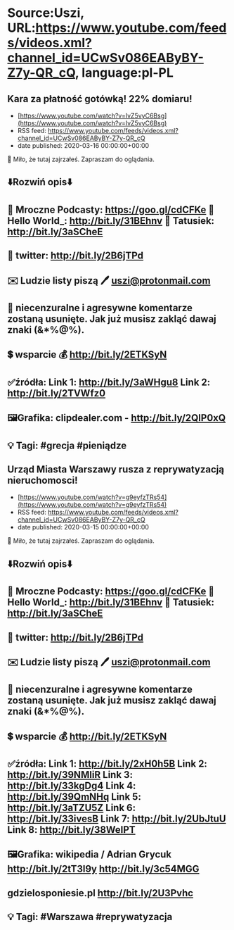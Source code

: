 # Source:Uszi, URL:https://www.youtube.com/feeds/videos.xml?channel_id=UCwSv086EAByBY-Z7y-QR_cQ, language:pl-PL

## Kara za płatność gotówką! 22% domiaru!
 - [https://www.youtube.com/watch?v=IvZ5vyC6Bsg](https://www.youtube.com/watch?v=IvZ5vyC6Bsg)
 - RSS feed: https://www.youtube.com/feeds/videos.xml?channel_id=UCwSv086EAByBY-Z7y-QR_cQ
 - date published: 2020-03-16 00:00:00+00:00

🤪 Miło, że tutaj zajrzałeś.  Zapraszam do oglądania.

⬇️Rozwiń opis⬇️
-------------------------------------------------------------
👀 Mroczne Podcasty: https://goo.gl/cdCFKe
👀 Hello World_: http://bit.ly/31BEhnv
👀 Tatusiek: http://bit.ly/3aSCheE
-------------------------------------------------------------
👀 twitter: http://bit.ly/2B6jTPd
-------------------------------------------------------------
✉️ Ludzie listy piszą 
🖊️ uszi@protonmail.com
-------------------------------------------------------------
👺 niecenzuralne i agresywne komentarze zostaną usunięte.  Jak już musisz zakląć dawaj znaki (&*%@%).
-------------------------------------------------------------
💲 wsparcie
💰 http://bit.ly/2ETKSyN
-------------------------------------------------------------
✅źródła:
Link 1:                   http://bit.ly/3aWHgu8
Link 2:                   http://bit.ly/2TVWfz0
---------------------------------------------------------------
🖼Grafika: 
clipdealer.com - http://bit.ly/2QlP0xQ
-------------------------------------------------------------
💡 Tagi: #grecja #pieniądze
-------------------------------------------------------------

## Urząd Miasta Warszawy rusza z reprywatyzacją nieruchomosci!
 - [https://www.youtube.com/watch?v=g9eyfzTRs54](https://www.youtube.com/watch?v=g9eyfzTRs54)
 - RSS feed: https://www.youtube.com/feeds/videos.xml?channel_id=UCwSv086EAByBY-Z7y-QR_cQ
 - date published: 2020-03-15 00:00:00+00:00

🤪 Miło, że tutaj zajrzałeś.  Zapraszam do oglądania.

⬇️Rozwiń opis⬇️
-------------------------------------------------------------
👀 Mroczne Podcasty: https://goo.gl/cdCFKe
👀 Hello World_: http://bit.ly/31BEhnv
👀 Tatusiek: http://bit.ly/3aSCheE
-------------------------------------------------------------
👀 twitter: http://bit.ly/2B6jTPd
-------------------------------------------------------------
✉️ Ludzie listy piszą 
🖊️ uszi@protonmail.com
-------------------------------------------------------------
👺 niecenzuralne i agresywne komentarze zostaną usunięte.  Jak już musisz zakląć dawaj znaki (&*%@%).
-------------------------------------------------------------
💲 wsparcie
💰 http://bit.ly/2ETKSyN
-------------------------------------------------------------
✅źródła:
Link 1:                   http://bit.ly/2xH0h5B
Link 2:                   http://bit.ly/39NMIiR
Link 3:                   http://bit.ly/33kgDg4
Link 4:                   http://bit.ly/39QmNHq
Link 5:                   http://bit.ly/3aTZU5Z
Link 6:                   http://bit.ly/33ivesB
Link 7:                   http://bit.ly/2UbJtuU
Link 8:                   http://bit.ly/38WeIPT  
---------------------------------------------------------------
🖼Grafika: 
wikipedia / Adrian Grycuk
http://bit.ly/2tT3l9y
http://bit.ly/3c54MGG
---
gdzielosponiesie.pl
http://bit.ly/2U3Pvhc
-------------------------------------------------------------
💡 Tagi: #Warszawa #reprywatyzacja
-------------------------------------------------------------


